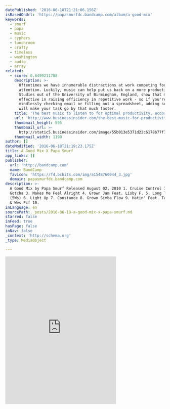 ```yaml
---
datePublished: '2016-06-18T21:21:06.156Z'
isBasedOnUrl: 'https://papasmurfdc.bandcamp.com/album/a-good-mix'
keywords:
  - smurf
  - papa
  - music
  - cyphers
  - lunchroom
  - crafty
  - timeless
  - washington
  - audio
  - array
related:
  - score: 0.6499211788
    description: >-
      Oftentimes we have innumerable distractions at work competing for our
      attention. Luckily, music can help put us back on a more productive track.
      Studies out of the University of Birmingham, England, show that music is
      effective in raising efficiency in repetitive work - so if you're
      mindlessly checking email or filling out a spreadsheet, adding some tunes
      will make your task go by that much faster.
    title: 'The best music to listen to for optimal productivity, according to science'
    url: 'http://www.businessinsider.com/the-best-music-for-productivity-2015-7'
    thumbnail_height: 595
    thumbnail_url: >-
      http://static5.businessinsider.com/image/55b013e5371d22c6178b77f7-1190-625/the-best-music-to-listen-to-for-optimal-productivity-according-to-science.jpg
    thumbnail_width: 1190
author: []
dateModified: '2016-06-18T21:19:23.175Z'
title: A Good Mix X Papa Smurf
app_links: []
publisher:
  url: 'http://bandcamp.com'
  name: BandCamp
  favicon: 'https://f4.bcbits.com/img/a1548760944_3.jpg'
  domain: papasmurfdc.bandcamp.com
description: >-
  A Good Mix by Papa Smurf Released August 02, 2010 1. Cruise Control Intro 2.
  Gotcha 3. Makes Me Feel Alright 4. Grown Jam Feat. Lisby F. 5. Long Time Ago
  (5Ws) 6. Light Up 7. Constance 8. Grown Simba Flow 9. Hatin' Feat. Taj, D.Nice
  & Wes Fif 10.
inLanguage: en
sourcePath: _posts/2016-06-18-a-good-mix-x-papa-smurf.md
starred: false
inFeed: true
hasPage: false
inNav: false
_context: 'http://schema.org'
_type: MediaObject

---
```

<iframe src="https://cdn.embedly.com/widgets/media.html?src=https%3A%2F%2Fbandcamp.com%2FEmbeddedPlayer%2Fv%3D2%2Falbum%3D2185890219%2Fsize%3Dlarge%2Flinkcol%3D0084B4%2Fnotracklist%3Dtrue%2Ftwittercard%3Dtrue%2F&amp;url=https%3A%2F%2Fpapasmurfdc.bandcamp.com%2Falbum%2Fa-good-mix&amp;image=https%3A%2F%2Ff4.bcbits.com%2Fimg%2Fa1548760944_5.jpg&amp;key=b7d04c9b404c499eba89ee7072e1c4f7&amp;type=text%2Fhtml&amp;schema=bandcamp" width="350" height="467" scrolling="no" frameborder="0" allowfullscreen="" style=""></iframe>